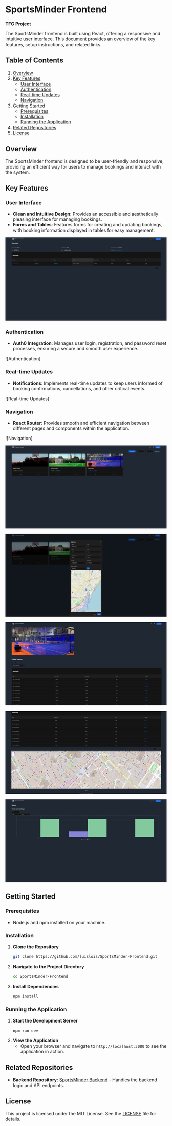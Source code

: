 # SportsMinder Frontend

**TFG Project**

The SportsMinder frontend is built using React, offering a responsive and intuitive user interface. This document provides an overview of the key features, setup instructions, and related links.

## Table of Contents
1. [Overview](#overview)
2. [Key Features](#key-features)
    - [User Interface](#user-interface)
    - [Authentication](#authentication)
    - [Real-time Updates](#real-time-updates)
    - [Navigation](#navigation)
3. [Getting Started](#getting-started)
    - [Prerequisites](#prerequisites)
    - [Installation](#installation)
    - [Running the Application](#running-the-application)
4. [Related Repositories](#related-repositories)
5. [License](#license)

## Overview

The SportsMinder frontend is designed to be user-friendly and responsive, providing an efficient way for users to manage bookings and interact with the system.

## Key Features

### User Interface
- **Clean and Intuitive Design**: Provides an accessible and aesthetically pleasing interface for managing bookings.
- **Forms and Tables**: Features forms for creating and updating bookings, with booking information displayed in tables for easy management.

![User Interface](docs/screenshots/User_Page.png)

### Authentication
- **Auth0 Integration**: Manages user login, registration, and password reset processes, ensuring a secure and smooth user experience.

![Authentication]

### Real-time Updates
- **Notifications**: Implements real-time updates to keep users informed of booking confirmations, cancellations, and other critical events.

![Real-time Updates]

### Navigation
- **React Router**: Provides smooth and efficient navigation between different pages and components within the application.

![Navigation]

![Home](docs/screenshots/Home_Page.png)

![Add Track](docs/screenshots/Add_Track.png)

![Track](docs/screenshots/Track_Page_1.png)

![Track](docs/screenshots/Track_Page_2.png)

![Stats](docs/screenshots/Stats_Page.png)

## Getting Started

### Prerequisites
- Node.js and npm installed on your machine.

### Installation
1. **Clone the Repository**
    ```sh
    git clone https://github.com/luislois/SportsMinder-Frontend.git
    ```
2. **Navigate to the Project Directory**
    ```sh
    cd SportsMinder-Frontend
    ```
3. **Install Dependencies**
    ```sh
    npm install
    ```

### Running the Application
1. **Start the Development Server**
    ```sh
    npm run dev
    ```
2. **View the Application**
   - Open your browser and navigate to `http://localhost:3000` to see the application in action.

## Related Repositories
- **Backend Repository**: [SportsMinder Backend](https://github.com/luislois/SportsMinder-Backend) - Handles the backend logic and API endpoints.

## License
This project is licensed under the MIT License. See the [LICENSE](LICENSE) file for details.
